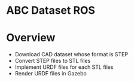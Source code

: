 ABC Dataset ROS
===============

# Overview
- Download CAD dataset whose format is STEP
- Convert STEP files to STL files
- Implement URDF files for each STL files
- Render URDF files in Gazebo
